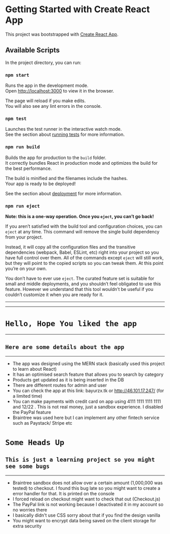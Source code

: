 # Getting Started with Create React App

This project was bootstrapped with [Create React App](https://github.com/facebook/create-react-app).

## Available Scripts

In the project directory, you can run:

### `npm start`

Runs the app in the development mode.\
Open [http://localhost:3000](http://localhost:3000) to view it in the browser.

The page will reload if you make edits.\
You will also see any lint errors in the console.

### `npm test`

Launches the test runner in the interactive watch mode.\
See the section about [running tests](https://facebook.github.io/create-react-app/docs/running-tests) for more information.

### `npm run build`

Builds the app for production to the `build` folder.\
It correctly bundles React in production mode and optimizes the build for the best performance.

The build is minified and the filenames include the hashes.\
Your app is ready to be deployed!

See the section about [deployment](https://facebook.github.io/create-react-app/docs/deployment) for more information.

### `npm run eject`

**Note: this is a one-way operation. Once you `eject`, you can’t go back!**

If you aren’t satisfied with the build tool and configuration choices, you can `eject` at any time. This command will remove the single build dependency from your project.

Instead, it will copy all the configuration files and the transitive dependencies (webpack, Babel, ESLint, etc) right into your project so you have full control over them. All of the commands except `eject` will still work, but they will point to the copied scripts so you can tweak them. At this point you’re on your own.

You don’t have to ever use `eject`. The curated feature set is suitable for small and middle deployments, and you shouldn’t feel obligated to use this feature. However we understand that this tool wouldn’t be useful if you couldn’t customize it when you are ready for it.


---
---
# `Hello, Hope You liked the app`
---
##  `Here are some details about the app`
---
- The app was designed using the MERN stack (basically used this project to learn about React)
- It has an optimised search feature that allows you to search by category
- Products get updated as it is being inserted in the DB
- There are different routes for admin and user
- You can check the app at this link: bayurzx.tk or http://46.101.17.247/  (for a limited time)
- You can make payments with credit card on app using 4111 1111 1111 1111 and 12/22 . This is not real money, just a sandbox experience. I disabled the PayPal feature 
- Braintree was used here but I can implement any other fintech service such as Paystack/ Stripe etc

# `Some Heads Up`
## `This is just a learning project so you might see some bugs`
---
-  Braintree sandbox does not allow over a certain amount (1,000,000 was tested) to checkout. I found this bug late so you might want to create a error handler for that. It is printed on the console
-  I forced reload on checkout might want to check that out (Checkout.js)
-  The PayPal link is not working because I deactivated it in my account so no worries there
-  I basically didn't use CSS sorry about that if you find the design vanilla
-  You might want to encrypt data being saved on the client storage for extra security
